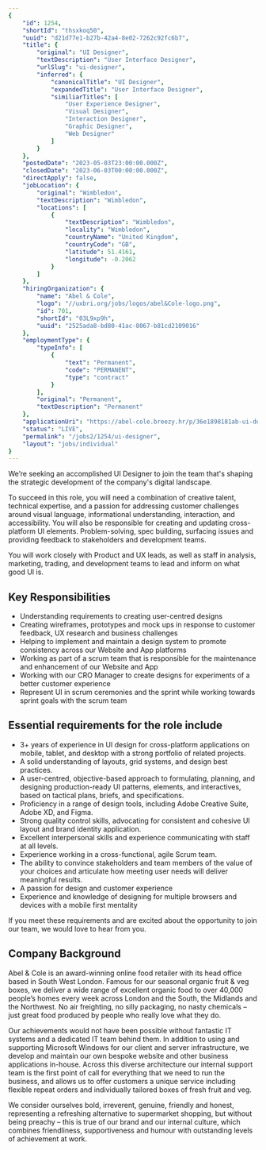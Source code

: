 ```yaml
---
{
	"id": 1254,
	"shortId": "thsxkoq50",
	"uuid": "d21d77e1-b27b-42a4-8e02-7262c92fc6b7",
	"title": {
		"original": "UI Designer",
		"textDescription": "User Interface Designer",
		"urlSlug": "ui-designer",
		"inferred": {
			"canonicalTitle": "UI Designer",
			"expandedTitle": "User Interface Designer",
			"similiarTitles": [
				"User Experience Designer",
				"Visual Designer",
				"Interaction Designer",
				"Graphic Designer",
				"Web Designer"
			]
		}
	},
	"postedDate": "2023-05-03T23:00:00.000Z",
	"closedDate": "2023-06-03T00:00:00.000Z",
	"directApply": false,
	"jobLocation": {
		"original": "Wimbledon",
		"textDescription": "Wimbledon",
		"locations": [
			{
				"textDescription": "Wimbledon",
				"locality": "Wimbledon",
				"countryName": "United Kingdom",
				"countryCode": "GB",
				"latitude": 51.4161,
				"longitude": -0.2062
			}
		]
	},
	"hiringOrganization": {
		"name": "Abel & Cole",
		"logo": "//uxbri.org/jobs/logos/abel&Cole-logo.png",
		"id": 701,
		"shortId": "03L9xp9h",
		"uuid": "2525ada8-bd80-41ac-8067-b81cd2109016"
	},
	"employmentType": {
		"typeInfo": [
			{
				"text": "Permanent",
				"code": "PERMANENT",
				"type": "contract"
			}
		],
		"original": "Permanent",
		"textDescription": "Permanent"
	},
	"applicationUri": "https://abel-cole.breezy.hr/p/36e1898181ab-ui-designer/apply",
	"status": "LIVE",
	"permalink": "/jobs2/1254/ui-designer",
	"layout": "jobs/individual"
}
---
```

<p>We’re seeking an accomplished UI Designer to join the team that's shaping the strategic development of the company's digital landscape.</p>
<p>To succeed in this role, you will need a combination of creative talent, technical expertise, and a passion for addressing customer challenges around visual language, informational understanding, interaction, and accessibility. You will also be responsible for creating and updating cross-platform UI elements. Problem-solving, spec building, surfacing issues and providing feedback to stakeholders and development teams.</p>
<p>You will work closely with Product and UX leads, as well as staff in analysis, marketing, trading, and development teams to lead and inform on what good UI is.</p>
<h2 id="key-responsibilities">Key Responsibilities</h2>
<ul>
<li>Understanding requirements to creating user-centred designs</li>
<li>Creating wireframes, prototypes and mock ups in response to customer feedback, UX research and business challenges</li>
<li>Helping to implement and maintain a design system to promote consistency across our Website and App platforms</li>
<li>Working as part of a scrum team that is responsible for the maintenance and enhancement of our Website and App</li>
<li>Working with our CRO Manager to create designs for experiments of a better customer experience</li>
<li>Represent UI in scrum ceremonies and the sprint while working towards sprint goals with the scrum team</li>
</ul>
<h2 id="essential-requirements-for-the-role-include">Essential requirements for the role include</h2>
<ul>
<li>3+ years of experience in UI design for cross-platform applications on mobile, tablet, and desktop with a strong portfolio of related projects.</li>
<li>A solid understanding of layouts, grid systems, and design best practices.</li>
<li>A user-centred, objective-based approach to formulating, planning, and designing production-ready UI patterns, elements, and interactives, based on tactical plans, briefs, and specifications.</li>
<li>Proficiency in a range of design tools, including Adobe Creative Suite, Adobe XD, and Figma.</li>
<li>Strong quality control skills, advocating for consistent and cohesive UI layout and brand identity application.</li>
<li>Excellent interpersonal skills and experience communicating with staff at all levels.</li>
<li>Experience working in a cross-functional, agile Scrum team.</li>
<li>The ability to convince stakeholders and team members of the value of your choices and articulate how meeting user needs will deliver meaningful results.</li>
<li>A passion for design and customer experience</li>
<li>Experience and knowledge of designing for multiple browsers and devices with a mobile first mentality</li>
</ul>
<p>If you meet these requirements and are excited about the opportunity to join our team, we would love to hear from you.</p>
<h2 id="company-background">Company Background</h2>
<p>Abel &amp; Cole is an award-winning online food retailer with its head office based in South West London. Famous for our seasonal organic fruit &amp; veg boxes, we deliver a wide range of excellent organic food to over 40,000 people’s homes every week across London and the South, the Midlands and the Northwest. No air freighting, no silly packaging, no nasty chemicals – just great food produced by people who really love what they do.</p>
<p>Our achievements would not have been possible without fantastic IT systems and a dedicated IT team behind them. In addition to using and supporting Microsoft Windows for our client and server infrastructure, we develop and maintain our own bespoke website and other business applications in-house. Across this diverse architecture our internal support team is the first point of call for everything that we need to run the business, and allows us to offer customers a unique service including flexible repeat orders and individually tailored boxes of fresh fruit and veg.</p>
<p>We consider ourselves bold, irreverent, genuine, friendly and honest, representing a refreshing alternative to supermarket shopping, but without being preachy – this is true of our brand and our internal culture, which combines friendliness, supportiveness and humour with outstanding levels of achievement at work.</p>

